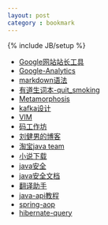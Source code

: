 ```yaml
---
layout: post
category : bookmark
---
```

{% include JB/setup %}

+ [Google网站站长工具](https://www.google.com/webmasters/tools/home)
+ [Google-Analytics](https://www.google.com/analytics)
+ [markdown语法](http://wowubuntu.com/markdown)
+ [有道生词本-quit_smoking](http://dict.youdao.com/wordbook/wordlist?keyfrom=dict.entry)
+ [Metamorphosis](https://github.com/killme2008/Metamorphosis)
+ [kafka设计](http://www.oschina.net/translate/kafka-design)
+ [VIM](http://linux.vbird.org/linux_basic/0310vi.php)
+ [码工作坊](http://www.khotyn.com/)
+ [刘健男的博客](http://blog.sina.com.cn/liujiannan2010)
+ [淘宝java team](http://jm.taobao.org/)
+ [小说下载](http://www.8620.net/)
+ [java安全](http://www.infoq.com/cn/articles/cf-java-security)
+ [java安全文档](http://docs.oracle.com/javase/6/docs/technotes/guides/security/)
+ [翻译助手](http://dict.cnki.net/)
+ [java-api教程](http://www.tutorialspoint.com/java)
+ [spring-aop](http://static.springsource.org/spring/docs/2.0.8/reference/aop.html)
+ [hibernate-query](http://oss.org.cn/ossdocs/framework/hibernate/reference-v3_zh-cn/querycriteria.html)



<!--more-->
